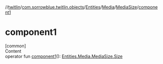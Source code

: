 //[twitlin](../../../../index.md)/[com.sorrowblue.twitlin.objects](../../../index.md)/[Entities](../../index.md)/[Media](../index.md)/[MediaSize](index.md)/[component1](component1.md)



# component1  
[common]  
Content  
operator fun [component1](component1.md)(): [Entities.Media.MediaSize.Size](-size/index.md)  



